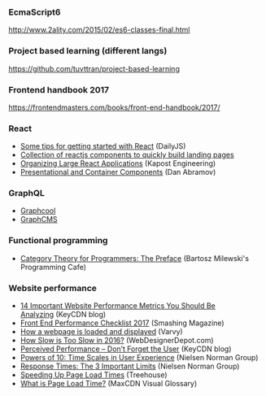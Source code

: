 ### EcmaScript6
http://www.2ality.com/2015/02/es6-classes-final.html

### Project based learning (different langs)
https://github.com/tuvttran/project-based-learning

### Frontend handbook 2017
https://frontendmasters.com/books/front-end-handbook/2017/

### React
- [Some tips for getting started with React](https://medium.com/dailyjs/some-tips-for-getting-started-with-react-55bfc1f9f682) (DailyJS)
- [Collection of reactjs components to quickly build landing pages](https://github.com/dennybritz/neal-react)
- [Organizing Large React Applications](http://engineering.kapost.com/2016/01/organizing-large-react-applications/) (Kapost Engineering)
- [Presentational and Container Components](https://medium.com/@dan_abramov/smart-and-dumb-components-7ca2f9a7c7d0) (Dan Abramov)

### GraphQL
- [Graphcool](https://www.graph.cool/)
- [GraphCMS](https://graphcms.com/)

### Functional programming
- [Category Theory for Programmers: The Preface](https://bartoszmilewski.com/2014/10/28/category-theory-for-programmers-the-preface/) (Bartosz Milewski's Programming Cafe)

### Website performance
- [14 Important Website Performance Metrics You Should Be Analyzing](https://www.keycdn.com/blog/website-performance-metrics/) (KeyCDN blog) 
- [Front End Performance Checklist 2017](https://www.smashingmagazine.com/2016/12/front-end-performance-checklist-2017-pdf-pages/) (Smashing Magazine)
- [How a webpage is loaded and displayed](https://varvy.com/pagespeed/display.html) (Varvy) 
- [How Slow is Too Slow in 2016?](https://www.webdesignerdepot.com/2016/02/how-slow-is-too-slow-in-2016/) (WebDesignerDepot.com)
- [Perceived Performance – Don’t Forget the User](https://www.keycdn.com/blog/perceived-performance/) (KeyCDN blog) 
- [Powers of 10: Time Scales in User Experience](https://www.nngroup.com/articles/powers-of-10-time-scales-in-ux/) (Nielsen Norman Group)
- [Response Times: The 3 Important Limits](https://www.nngroup.com/articles/response-times-3-important-limits/) (Nielsen Norman Group)
- [Speeding Up Page Load Times](http://blog.teamtreehouse.com/speeding-up-page-load-times) (Treehouse) 
- [What is Page Load Time?](https://www.maxcdn.com/one/visual-glossary/page-load-time/) (MaxCDN Visual Glossary)
